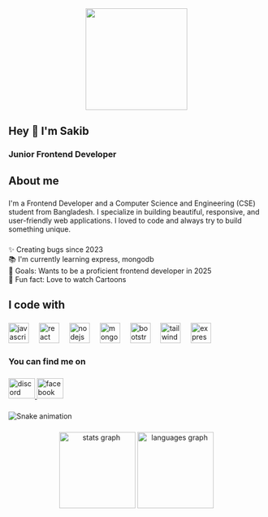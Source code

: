 <div align="center">
  <img height="200" src="https://i.ibb.co.com/SBG5FN1/SAKIB-HASAN-1.jpg"  />
</div>

###

<h2 align="left">Hey 👋 I'm Sakib</h2>

###

<h3 align="left">Junior Frontend Developer</h3>

###

<h2 align="left">About me</h2>

###

<p align="left">I'm a Frontend Developer and a Computer Science and Engineering (CSE) student from Bangladesh. I specialize in building beautiful, responsive, and user-friendly web applications. I loved to code and always try to build something unique.</p>

###

<p align="left">✨ Creating bugs since 2023<br>📚 I'm currently learning express, mongodb <br>🎯 Goals: Wants to be a proficient frontend developer in 2025<br>🎲 Fun fact: Love to watch Cartoons</p>

###

<h2 align="left">I code with</h2>

###

<div align="left">
  <img src="https://cdn.jsdelivr.net/gh/devicons/devicon/icons/javascript/javascript-original.svg" height="40" alt="javascript logo"  />
  <img width="12" />
  <img src="https://cdn.jsdelivr.net/gh/devicons/devicon/icons/react/react-original.svg" height="40" alt="react logo"  />
  <img width="12" />
  <img src="https://cdn.jsdelivr.net/gh/devicons/devicon/icons/nodejs/nodejs-original.svg" height="40" alt="nodejs logo"  />
  <img width="12" />
  <img src="https://cdn.jsdelivr.net/gh/devicons/devicon/icons/mongodb/mongodb-original.svg" height="40" alt="mongodb logo"  />
  <img width="12" />
  <img src="https://cdn.jsdelivr.net/gh/devicons/devicon/icons/bootstrap/bootstrap-original.svg" height="40" alt="bootstrap logo"  />
  <img width="12" />
  <img src="https://cdn.jsdelivr.net/gh/devicons/devicon/icons/tailwindcss/tailwindcss-original-wordmark.svg" height="40" alt="tailwindcss logo"  />
  <img width="12" />
  <img src="https://cdn.jsdelivr.net/gh/devicons/devicon/icons/express/express-original.svg" height="40" alt="express logo"  />
</div>

###

<h3 align="left">You can find me on</h3>

###

<div align="left">
  <a href="https://www.linkedin.com/in/sakib-hasan23dev/" target="_blank">
    <img src="https://raw.githubusercontent.com/maurodesouza/profile-readme-generator/master/src/assets/icons/social/linkedin/default.svg" width="52" height="40" alt="discord logo"  />
  </a>
  <a href="https://web.facebook.com/sakib.hasan.642938" target="_blank">
    <img src="https://raw.githubusercontent.com/maurodesouza/profile-readme-generator/master/src/assets/icons/social/facebook/default.svg" width="52" height="40" alt="facebook logo"  />
  </a>
</div>

###

<img src="https://raw.githubusercontent.com/SakibHasan7439/SakibHasan7439/output/snake.svg" alt="Snake animation" />

###

<div align="center">
  <img src="https://github-readme-stats.vercel.app/api?username=SakibHasan7439&hide_title=false&hide_rank=false&show_icons=true&include_all_commits=true&count_private=true&disable_animations=false&theme=dracula&locale=en&hide_border=false&order=1" height="150" alt="stats graph"  />
  <img src="https://github-readme-stats.vercel.app/api/top-langs?username=SakibHasan7439&locale=en&hide_title=false&layout=compact&card_width=320&langs_count=5&theme=dracula&hide_border=false&order=2" height="150" alt="languages graph"  />
</div>

###
